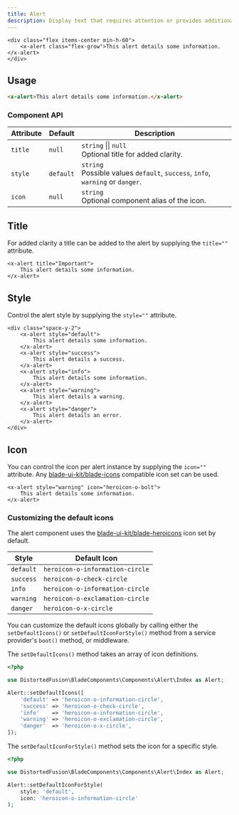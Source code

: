 ```yaml
---
title: Alert
description: Display text that requires attention or provides additional information.
---
```


```blade-component-preview
<div class="flex items-center min-h-60">
    <x-alert class="flex-grow">This alert details some information.</x-alert>
</div>
```

## Usage

```html
<x-alert>This alert details some information.</x-alert>
```

### Component API

| Attribute | Default   | Description                                                                      |
| --------- | --------- | -------------------------------------------------------------------------------- |
| `title`   | `null`    | `string` &#124;&#124; `null`<br>Optional title for added clarity.                |
| `style`   | `default` | `string`<br>Possible values `default`, `success`, `info`, `warning` or `danger`. |
| `icon`    | `null`    | `string`<br>Optional component alias of the icon.                                |

## Title

For added clarity a title can be added to the alert by supplying the `title=""` attribute.

```blade-component-code
<x-alert title="Important">
    This alert details some information.
</x-alert>
```

## Style

Control the alert style by supplying the `style=""` attribute.

```blade-component-code
<div class="space-y-2">
    <x-alert style="default">
        This alert details some information.
    </x-alert>
    <x-alert style="success">
        This alert details a success.
    </x-alert>
    <x-alert style="info">
        This alert details some information.
    </x-alert>
    <x-alert style="warning">
        This alert details a warning.
    </x-alert>
    <x-alert style="danger">
        This alert details an error.
    </x-alert>
</div>
```

## Icon

You can control the icon per alert instance by supplying the `icon=""` attribute. Any [blade-ui-kit/blade-icons](https://github.com/blade-ui-kit/blade-icons) compatible icon set can be used.

```blade-component-code
<x-alert style="warning" icon="heroicon-o-bolt">
    This alert details some information.
</x-alert>
```

### Customizing the default icons

The alert component uses the [blade-ui-kit/blade-heroicons](https://github.com/blade-ui-kit/blade-heroicons) icon set by default.

| Style     | Default Icon                    |
| --------- | ------------------------------- |
| `default` | `heroicon-o-information-circle` |
| `success` | `heroicon-o-check-circle`       |
| `info`    | `heroicon-o-information-circle` |
| `warning` | `heroicon-o-exclamation-circle` |
| `danger`  | `heroicon-o-x-circle`           |

You can customize the default icons globally by calling either the `setDefaultIcons()` or `setDefaultIconForStyle()` method from a service provider's `boot()` method, or middleware.

The `setDefaultIcons()` method takes an array of icon definitions.

```php
<?php

use DistortedFusion\BladeComponents\Components\Alert\Index as Alert;

Alert::setDefaultIcons([
    'default' => 'heroicon-o-information-circle',
    'success' => 'heroicon-o-check-circle',
    'info'    => 'heroicon-o-information-circle',
    'warning' => 'heroicon-o-exclamation-circle',
    'danger'  => 'heroicon-o-x-circle',
]);
```

The `setDefaultIconForStyle()` method sets the icon for a specific style.

```php
<?php

use DistortedFusion\BladeComponents\Components\Alert\Index as Alert;

Alert::setDefaultIconForStyle(
    style: 'default',
    icon: 'heroicon-o-information-circle'
);
```
